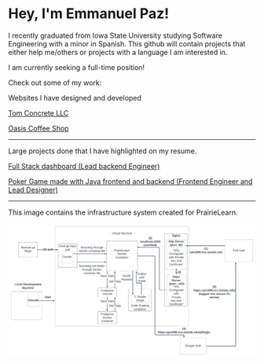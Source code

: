 # Hey, I'm Emmanuel Paz!

I recently graduated from Iowa State University studying Software Engineering with a minor in Spanish. This github will contain projects that either help me/others
or projects with a language I am interested in.


I am currently seeking a full-time position!

Check out some of my work:

Websites I have designed and developed

[Tom Concrete LLC](https://tomconcrete.co)

[Oasis Coffee Shop](https://oasiscoffeeshop.co)

------------------------------------------------------------

Large projects done that I have highlighted on my resume.

[Full Stack dashboard (Lead backend Engineer)](https://github.com/emmpaz/full-stack-dashboard)

[Poker Game made with Java frontend and backend (Frontend Engineer and Lead Designer)](https://github.com/emmpaz/Cacyno)

------------------------------------------------------------

This image contains the infrastructure system created for PrairieLearn.

![image](https://github.com/emmpaz/emmpaz/blob/main/PL%20server%20diagram.png)
<!---
emmpaz/emmpaz is a ✨ special ✨ repository because its `README.md` (this file) appears on your GitHub profile.
You can click the Preview link to take a look at your changes.
--->

